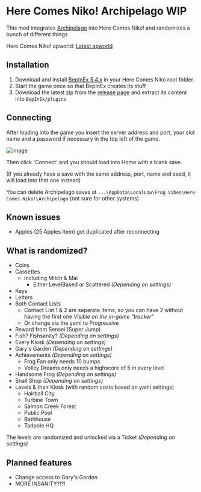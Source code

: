# Here Comes Niko! Archipelago WIP
This mod integrates [Archipelago](https://archipelago.gg/) into Here Comes Niko! and randomizes a bunch of different things

Here Comes Niko! apworld: [Latest apworld](https://github.com/niieli/Niko-Archipelago/releases/latest)

## Installation

1. Download and install [BepInEx 5.4.x](https://github.com/BepInEx/BepInEx/releases/tag/v5.4.22) in your Here Comes Niko root folder. 
2. Start the game once so that BepInEx creates its stuff
3. Download the latest zip from the [release page](https://github.com/niieli/NikoArchipelagoMod/releases/latest) and extract its content into `BepInEx/plugins`

## Connecting

After loading into the game you insert the server address and port, your slot name and a password if necessary in the top left of the game.

![image](https://github.com/user-attachments/assets/2112698d-d144-4873-9c31-9b457a69d0f1)

Then click 'Connect' and you should load into Home with a blank save. 

(If you already have a save with the same address, port, name and seed, it will load into that one instead)

You can delete Archipelago saves at `...\AppData\LocalLow\Frog Vibes\Here Comes Niko!\Archipelago` (not sure for other systems)

## Known issues

- Apples (25 Apples Item) get duplicated after reconnecting

## What is randomized?
- Coins
- Cassettes
  - Including Mitch & Mai
    - Either LevelBased or Scattered *(Depending on settings)*
- Keys
- Letters
- Both Contact Lists
  - Contact List 1 & 2 are seperate items, so you can have 2 without having the first one *Visible on the in-game "tracker"* 
  - Or change via the yaml to Progressive
- Reward from Sensei (Super Jump)
- Fish? Fishsanity? *(Depending on settings)*
- Every Kiosk *(Depending on settings)*
- Gary's Garden *(Depending on settings)*
- Achievements *(Depending on settings)*
  - Frog Fan only needs 10 bumps
  - Volley Dreams only needs a highscore of 5 in every level
- Handsome Frog *(Depending on settings)*
- Snail Shop *(Depending on settings)*
- Levels & their Kiosk (with random costs based on yaml settings)
  - Hairball City
  - Turbine Town
  - Salmon Creek Forest
  - Public Pool
  - Bathhouse
  - Tadpole HQ

The levels are randomized and unlocked via a Ticket *(Depending on settings)*

## Planned features

- Change access to Gary's Garden
- MORE INSANITY?!?!

